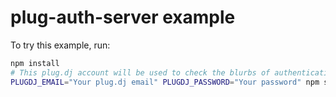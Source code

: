 # plug-auth-server example

To try this example, run:

```bash
npm install
# This plug.dj account will be used to check the blurbs of authenticating users.
PLUGDJ_EMAIL="Your plug.dj email" PLUGDJ_PASSWORD="Your password" npm start
```
